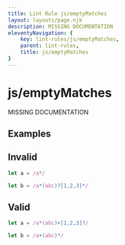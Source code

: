 ```yaml
---
title: Lint Rule js/emptyMatches
layout: layouts/page.njk
description: MISSING DOCUMENTATION
eleventyNavigation: {
	key: lint-rules/js/emptyMatches,
	parent: lint-rules,
	title: js/emptyMatches
}
---
```


# js/emptyMatches

MISSING DOCUMENTATION

<!-- EVERYTHING BELOW IS AUTOGENERATED. SEE SCRIPTS FOLDER FOR UPDATE SCRIPTS -->


## Examples
## Invalid
```typescript
let a = /a*/
```
```typescript
let b = /a*(abc)?[1,2,3]*/
```
## Valid
```typescript
let a = /a*(abc)+[1,2,3]?/
```
```typescript
let b = /a+(abc)*/
```
